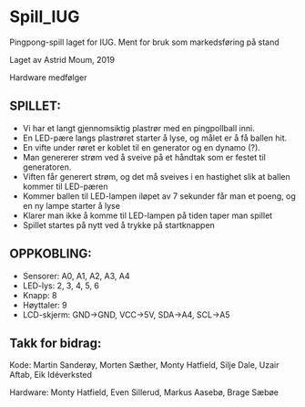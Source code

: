 # Spill_IUG
Pingpong-spill laget for IUG. Ment for bruk som markedsføring på stand

Laget av Astrid Moum, 2019

Hardware medfølger

SPILLET:
-
- Vi har et langt gjennomsiktig plastrør med en pingpollball inni. 
- En LED-pære langs plastrøret starter å lyse, og målet er å få ballen hit.
- En vifte under røret er koblet til en generator og en dynamo (?). 
- Man genererer strøm ved å sveive på et håndtak som er festet til generatoren.
- Viften får generert strøm, og det må sveives i en hastighet slik at ballen kommer til LED-pæren
- Kommer ballen til LED-lampen iløpet av 7 sekunder får man et poeng, og en ny lampe starter å lyse
- Klarer man ikke å komme til LED-lampen på tiden taper man spillet
- Spillet startes på nytt ved å trykke på startknappen



OPPKOBLING:
- 
- Sensorer: A0, A1, A2, A3, A4
- LED-lys: 2, 3, 4, 5, 6
- Knapp: 8
- Høyttaler: 9
- LCD-skjerm: GND->GND, VCC->5V, SDA->A4, SCL->A5


Takk for bidrag:
- 
Kode: Martin Sanderøy, Morten Sæther, Monty Hatfield, Silje Dale, Uzair Aftab, Eik Idéverksted

Hardware: Monty Hatfield, Even Sillerud, Markus Aasebø, Brage Sæbøe
